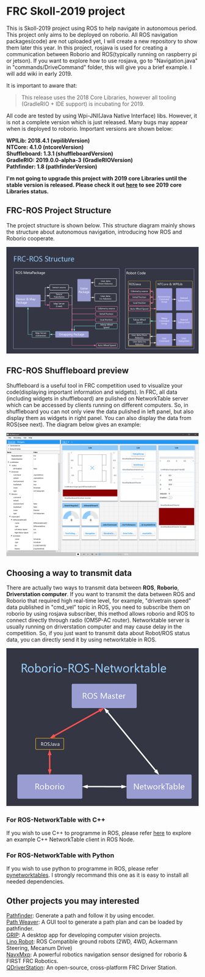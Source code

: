 # FRC Skoll-2019 project
This is Skoll-2019 project using ROS to help navigate in autonomous period. This project only aims to be deployed on roborio. All ROS navigation packages(code) are not uploaded yet, I will create a new repository to show them later this year. In this project, rosjava is used for creating a communication between Roborio and ROS(typically running on raspberry pi or jetson). If you want to explore how to use rosjava, go to "Navigation.java" in "commands/DriveCommand" folder, this will give you a brief example. I will add wiki in early 2019.


It is important to aware that:
>This release uses the 2018 Core Libraries, however all tooling (GradleRIO + IDE support) is incubating for 2019. 

All code are tested by using Wpi-JNI(Java Native Interface) libs. However, it is not a complete version which is just released. Many bugs may appear when is deployed to roborio. Important versions are shown below: 

**WPILib: 2018.4.1 (wpilibVersion)** \
**NTCore: 4.1.0 (ntcoreVersion)** \
**Shuffleboard: 1.3.1 (shuffleboardVersion)** \
**GradleRIO: 2019.0.0-alpha-3 (GradleRIOVersion)** \
**Pathfinder: 1.8 (pathfinderVersion)**

**I'm not going to upgrade this project with 2019 core Libraries until the stable version is released. Please check it out [here](https://github.com/wpilibsuite/allwpilib/releases) to see 2019 core Libraries status.**

## FRC-ROS Project Structure
The project structure is shown below. This structure diagram mainly shows the structure about autonomous navigation, introducing how ROS and Roborio cooperate.

![image](https://github.com/eddy20001118/Skoll-2019/blob/master/FRC-ROS-Structure.png)

## FRC-ROS Shuffleboard preview
Shuffleboard is a useful tool in FRC competition used to visualize your code(displaying important information and widgets). In FRC, all data (including widgets in shuffleboard) are pulished on NetworkTable server which can be accessed by clients running on different computers. So, in shuffleboard you can not only view the data pulished in left panel, but also display them as widgets in right panel. You can also display the data from ROS(see next). The diagram below gives an example:

![image](https://github.com/eddy20001118/Skoll-2019/blob/master/FRC-ROS-Shuffleboard.PNG)

## Choosing a way to transmit data
There are actually two ways to transmit data between **ROS**, **Roborio**, **Driverstation computer**. If you want to transmit the data between ROS and Roborio that required high real-time level, for example, "drivetrain speed" data published in "cmd_vel" topic in ROS, you need to subscribe them on roborio by using rosjava subscriber, this method allows roborio and ROS to connect directly through radio (OM5P-AC router). Networktable server is usually running on driverstation computer and may cause delay in the competition. So, if you just want to transmit data about Robot/ROS status data, you can directly send it by using networktable in ROS.

<div align="center"> 
    <img src="https://github.com/eddy20001118/Skoll-2019/blob/master/Roborio-ROS-NetworkTable.png"/>
</div>

### For ROS-NetworkTable with C++
If you wish to use C++ to programme in ROS, please refer [here](https://github.com/eddy20001118/ROS-networktable) to explore an example C++ NetworkTable client in ROS Node.

### For ROS-NetworkTable with Python
If you wish to use python to programme in ROS, please refer [pynetworktables](https://github.com/robotpy/pynetworktables). I strongly recommand this one as it is easy to install all needed dependencies.

## Other projects you may interested
[Pathfinder](https://github.com/JacisNonsense/Pathfinder): Generate a path and follow it by using encoder. \
[Path Weaver](https://github.com/wpilibsuite/PathWeaver): A GUI tool to generate a path plan and can be loaded by pathfinder. \
[GRIP](https://github.com/WPIRoboticsProjects/GRIP): A desktop app for developing computer vision projects. \
[Lino Robot](https://github.com/linorobot/linorobot): ROS Compatible ground robots (2WD, 4WD, Ackermann Steering, Mecanum Drive) \
[NavxMxp](https://github.com/kauailabs/navxmxp): A powerful robotics navigation sensor designed for roborio & FIRST FRC Robotics. \
[QDriverStation](https://github.com/FRC-Utilities/QDriverStation): An open-source, cross-platform FRC Driver Station.
